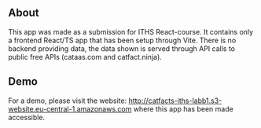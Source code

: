 ## About
This app was made as a submission for ITHS React-course.
It contains only a frontend React/TS app that has been setup through Vite. 
There is no backend providing data, the data shown is served through API calls to public free APIs (cataas.com and catfact.ninja).

## Demo
For a demo, please visit the website: http://catfacts-iths-labb1.s3-website.eu-central-1.amazonaws.com 
where this app has been made accessible.
